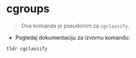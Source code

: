 # cgroups

> Ova komanda je pseudonim za `cgclassify`.

- Pogledaj dokumentaciju za izvornu komandu:

`tldr cgclassify`
